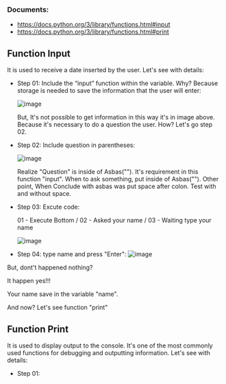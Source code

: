 ### Documents:

- https://docs.python.org/3/library/functions.html#input
- https://docs.python.org/3/library/functions.html#print


## Function Input

It is used to receive a date inserted by the user. Let's see with details:

- Step 01: Include the “input” function within the variable. Why? Because storage is needed to save the information that the user will enter:
  
  ![image](https://github.com/user-attachments/assets/e2963ab1-da49-4935-9e15-8c6e0c1bb813)

  But, It's not possible to get information in this way it's in image above. Because it's necessary to do a question the user. How? Let's go step 02. 

- Step 02: Include question in parentheses:
  
  ![image](https://github.com/user-attachments/assets/4c0e25f8-ae02-46f8-8ba8-b8ee7d2438fc)


  Realize "Question" is inside of Asbas(""). It's requirement in this function "input". When to ask something, put inside of Asbas("").
  Other point, When Conclude with asbas was put space after colon. Test with and without space.

- Step 03: Excute code:

  01 - Execute Bottom     /     02 - Asked your name     /     03 - Waiting type your name
  
  ![image](https://github.com/user-attachments/assets/0fb8050c-fef7-4625-8f58-659d9324ac06)
  
- Step 04: type name and press "Enter":
  ![image](https://github.com/user-attachments/assets/050309e6-cde2-4ace-8ae7-a6fcf5d35978)

But, dont't happened nothing?

It happen yes!!!

Your name save in the variable "name".

And now? Let's see function "print"

  
## Function Print

It is used to display output to the console. It's one of the most commonly used functions for debugging and outputting information. Let's see with details:

- Step 01: 
